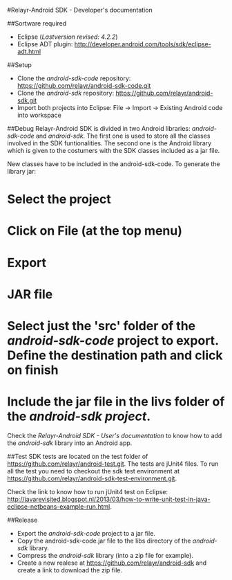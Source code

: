 #Relayr-Android SDK - Developer's documentation

##Sortware required
- Eclipse (*Lastversion revised: 4.2.2*)
- Eclipse ADT plugin: http://developer.android.com/tools/sdk/eclipse-adt.html

##Setup
- Clone the *android-sdk-code* repository: https://github.com/relayr/android-sdk-code.git
- Clone the *android-sdk* repository: https://github.com/relayr/android-sdk.git
- Import both projects into Eclipse: File -> Import -> Existing Android code into workspace

##Debug
Relayr-Android SDK is divided in two Android libraries: *android-sdk-code* and *android-sdk*. The first one is used 
to store all the classes involved in the SDK funtionalities. The second one is the Android library which is given to the
costumers with the SDK classes included as a jar file.

New classes have to be included in the android-sdk-code. To generate the library jar:
# Select the project
# Click on File (at the top menu) 
# Export 
# JAR file
# Select just the 'src' folder of the *android-sdk-code* project to export. Define the destination path and click on finish
# Include the jar file in the livs folder of the *android-sdk project*.

Check the *Relayr-Android SDK - User's documentation* to know how to add the *android-sdk* library into an Android app.

##Test
SDK tests are located on the test folder of https://github.com/relayr/android-test.git. The tests are jUnit4 files. To run all the test you need to checkout the sdk test environment at https://github.com/relayr/android-sdk-test-environment.git.

Check the link to know how to run jUnit4
test on Eclipse: http://javarevisited.blogspot.nl/2013/03/how-to-write-unit-test-in-java-eclipse-netbeans-example-run.html.

##Release
- Export the *android-sdk-code* project to a jar file.
- Copy the android-sdk-code.jar file to the libs directory of the *android-sdk* library.
- Compress the *android-sdk* library (into a zip file for example).
- Create a new realese at https://github.com/relayr/android-sdk and create a link to download the zip file.
